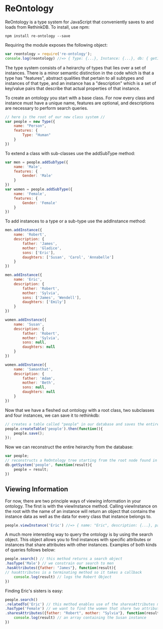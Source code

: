 ReOntology
==========

ReOntology is a type system for JavaScript that conveniently saves to and loads from RethinkDB. To install, use npm:
```shell
npm install re-ontology --save
```
Requiring the module exposes the following object:
```javascript
var reontology = require('re-ontology');
console.log(reontology) //=> { Type: {...}, Instance: {...}, db: { getInstance: {...}, getSystem: {...} } }
```

The type system consists of a heirarchy of types that lies over a set of instances. There is a minor semantic distinction in the code which is that a type has "features", abstract qualities that pertain to all subtypes and instances of that type, and an instance has a "description" which is a set of key/value pairs that describe that actual properties of that instance.

To create an ontology you start with a base class. For now every class and instance must have a unique name, features are optional, and descriptions are necessary to perform search queries.
```javascript
// here is the root of our new class system //
var people = new Type({
	name: "Person",
	features: {
		Type: "Human"
	}
})
```
To extend a class with sub-classes use the addSubType method:
```javascript
var men = people.addSubType({
	name: 'Male',
	features: {
		Gender: 'Male'
	}
})
var women = people.addSubType({
	name: 'Female',
	features: {
		Gender: 'Female'
	}
})
```
To add instances to a type or a sub-type use the addInstance method:
```javascript
men.addInstance({
	name: 'Robert',
	description: {
		father: 'James',
		mother: 'Gladice',
		sons: ['Eric'],
		daughters: ['Susan', 'Carol', 'Annabelle']
	}
})

men.addInstance({
	name: 'Eric',
	description: {
		father: 'Robert',
		mother: 'Sylvia',
		sons: ['James', 'Wendell'],
		daughters: ['Emily']
	}
})

women.addInstance({
	name: 'Susan',
	description: {
		father: 'Robert',
		mother: 'Sylvia',
		sons: null,
		daughters: null
	}
})

women.addInstance({
	name: 'Samanthat',
	description: {
		father: 'Adam',
		mother: 'Beth',
		sons: null,
		daughters: null
	}
})
```
Now that we have a fleshed out ontology with a root class, two subclasses and four instances, we can save it to rethinkdb:
```javascript
// creates a table called "people" in our database and saves the entire heirarchy into that table
people.createTable('people').then(function(){
	people.save();
});
```
Now we can reconstruct the entire heirarchy from the database:
```javascript
var people;
// reconstructs a ReOntology tree starting from the root node found in the "people" table
db.getSystem('people', function(result){
	people = result;
})
```
Viewing Information
-------------------
For now, there are two principle ways of viewing information in your ontology. The first is with the viewInstance method. Calling viewInstance on the root with the name of an instance will return an object that contains the instance data as well as the data for every class that instance belongs to.
```javascript
people.viewInstance('Eric') //=> { name: "Eric", description: {...}, parent: { name: "Male"... } }
```
A much more interesting way to query the ontology is by using the search object. This object allows you to find instances with specific attributes or instances that share attributes with other instances. Examples of both kinds of queries follows below:

```javascript
people.search() // this method returns a search object
.hasType('Male') // we constrain our search to men
.hasAttributes({father: "James"}, function(result){
// hasAttributes is a terminating method so it takes a callback
	console.log(result) // logs the Robert Object
})
```
Finding Eric's sisters is easy:
```javascript
people.search()
.relatedTo('Eric') // this method enables use of the sharesAttributes method
.hasType('Female') // we want to find the women that share two attributes with Eric
.sharesAttributes({father: "Robert", mother: "Sylvia"}, function(result){
	console.log(result) // an array containing the Susan instance
})
```
